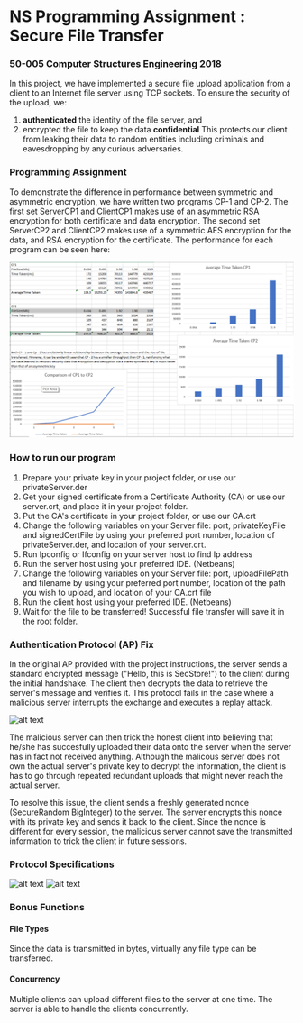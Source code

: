 # NS Programming Assignment : Secure File Transfer
### 50-005 Computer Structures Engineering 2018


In this project, we have implemented a secure file upload application from a client to an Internet file server using TCP sockets.
To ensure the security of the upload, we: 

1. **authenticated** the identity of the file server, and
2. encrypted the file to keep the data **confidential**
This protects our client from leaking their data to random entities including criminals and eavesdropping by any curious adversaries.


### Programming Assignment
To demonstrate the difference in performance between symmetric and asymmetric encryption, we have written two programs CP-1 and CP-2.
The first set ServerCP1 and ClientCP1 makes use of an asymmetric RSA encryption for both certificate and data encryption.
The second set ServerCP2 and ClientCP2 makes use of a symmetric AES encryption for the data, and RSA encryption for the certificate.
The performance for each program can be seen here:


![alt-text](https://github.com/kuiqejw/CSE-50.005/blob/master/ProgAss2/throughput.png "Throughput analysis")



### How to run our program
1. Prepare your private key in your project folder, or use our privateServer.der
2. Get your signed certificate from a Certificate Authority (CA) or use our server.crt, and place it in your project folder. 
3. Put the CA's certificate in your project folder, or use our CA.crt
4. Change the following variables on your Server file: port, privateKeyFile and signedCertFile by using your preferred port number, location of privateServer.der, and location of your server.crt. 
5. Run Ipconfig or Ifconfig on your server host to find Ip address 
6. Run the server host using your preferred IDE. (Netbeans)
7. Change the following variables on your Server file: port, uploadFilePath and filename by using your preferred port number, location of the path you wish to upload, and location of your CA.crt file
8. Run the client host using your preferred IDE. (Netbeans) 
7. Wait for the file to be transferred! Successful file transfer will save it in the root folder. 



### Authentication Protocol (AP) Fix
In the original AP provided with the project instructions, the server sends a standard encrypted message ("Hello, this is SecStore!") to the client during the initial handshake.
The client then decrypts the data to retrieve the server's message and verifies it. This protocol fails in the case where a malicious server interrupts the exchange and executes
a replay attack. 


![alt text](https://github.com/woshibiantai/NS-Programming-Assignment/blob/master/replayAttack.png "Replay attack example")


The malicious server can then trick the honest client into believing that he/she has succesfully uploaded their data onto the server when the server has in fact not received anything.
Although the malicous server does not own the actual server's private key to decrypt the information, the client is has to go through repeated redundant uploads that might never reach
the actual server.

To resolve this issue, the client sends a freshly generated nonce (SecureRandom BigInteger) to the server. The server encrypts this nonce with its private key and sends it back to 
the client. Since the nonce is different for every session, the malicious server cannot save the transmitted information to trick the client in future sessions.



### Protocol Specifications
![alt text](https://github.com/woshibiantai/NS-Programming-Assignment/blob/master/CP1.png "CP-1")
![alt text](https://github.com/woshibiantai/NS-Programming-Assignment/blob/master/CP2.png "CP-2")

### Bonus Functions
#### File Types
Since the data is transmitted in bytes, virtually any file type can be transferred. 

#### Concurrency
Multiple clients can upload different files to the server at one time. The server is able to handle the clients concurrently.
